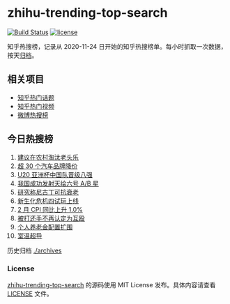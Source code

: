 # zhihu-trending-top-search

[![Build Status](https://github.com/justjavac/zhihu-trending-top-search/workflows/ci/badge.svg?branch=main)](https://github.com/justjavac/zhihu-trending-top-search/actions)
[![license](https://img.shields.io/github/license/justjavac/zhihu-trending-top-search)](https://github.com/justjavac/zhihu-trending-top-search/blob/main/LICENSE)

知乎热搜榜，记录从 2020-11-24 日开始的知乎热搜榜单。每小时抓取一次数据，按天[归档](./archives)。

## 相关项目

- [知乎热门话题](https://github.com/justjavac/zhihu-trending-hot-questions)
- [知乎热门视频](https://github.com/justjavac/zhihu-trending-hot-video)
- [微博热搜榜](https://github.com/justjavac/weibo-trending-hot-search)

## 今日热搜榜

<!-- BEGIN -->
<!-- 最后更新时间 Fri Mar 10 2023 18:09:03 GMT+0800 (China Standard Time) -->

1. [建议在农村淘汰老头乐](https://www.zhihu.com/search?q=%E5%BB%BA%E8%AE%AE%E5%9C%A8%E5%86%9C%E6%9D%91%E6%B7%98%E6%B1%B0%E8%80%81%E5%A4%B4%E4%B9%90)
1. [超 30 个汽车品牌降价](https://www.zhihu.com/search?q=%E8%B6%85%2030%20%E4%B8%AA%E6%B1%BD%E8%BD%A6%E5%93%81%E7%89%8C%E9%99%8D%E4%BB%B7)
1. [U20 亚洲杯中国队晋级八强](https://www.zhihu.com/search?q=%20U20%20%E4%BA%9A%E6%B4%B2%E6%9D%AF%E4%B8%AD%E5%9B%BD%E9%98%9F%E6%99%8B%E7%BA%A7%E5%85%AB%E5%BC%BA)
1. [我国成功发射天绘六号 A/B 星](https://www.zhihu.com/search?q=%E6%88%91%E5%9B%BD%E6%88%90%E5%8A%9F%E5%8F%91%E5%B0%84%E5%A4%A9%E7%BB%98%E5%85%AD%E5%8F%B7%20A%2FB%20%E6%98%9F)
1. [研究称尼古丁可抗衰老](https://www.zhihu.com/search?q=%E7%A0%94%E7%A9%B6%E7%A7%B0%E5%B0%BC%E5%8F%A4%E4%B8%81%E5%8F%AF%E6%8A%97%E8%A1%B0%E8%80%81)
1. [新生化危机四试玩上线](https://www.zhihu.com/search?q=%E6%96%B0%E7%94%9F%E5%8C%96%E5%8D%B1%E6%9C%BA%E5%9B%9B%E8%AF%95%E7%8E%A9%E4%B8%8A%E7%BA%BF)
1. [2 月 CPI 同比上升 1.0%](https://www.zhihu.com/search?q=2%20%E6%9C%88%20CPI%20%E5%90%8C%E6%AF%94%E4%B8%8A%E5%8D%87%201.0%25)
1. [被打还手不再认定为互殴](https://www.zhihu.com/search?q=%E8%A2%AB%E6%89%93%E8%BF%98%E6%89%8B%E4%B8%8D%E5%86%8D%E8%AE%A4%E5%AE%9A%E4%B8%BA%E4%BA%92%E6%AE%B4)
1. [个人养老金配置扩围](https://www.zhihu.com/search?q=%E4%B8%AA%E4%BA%BA%E5%85%BB%E8%80%81%E9%87%91%E9%85%8D%E7%BD%AE%E6%89%A9%E5%9B%B4)
1. [室温超导](https://www.zhihu.com/search?q=%E5%AE%A4%E6%B8%A9%E8%B6%85%E5%AF%BC)

<!-- END -->

历史归档 [./archives](./archives)

### License

[zhihu-trending-top-search](https://github.com/justjavac/zhihu-trending-top-search) 的源码使用 MIT License
发布。具体内容请查看 [LICENSE](./LICENSE) 文件。
